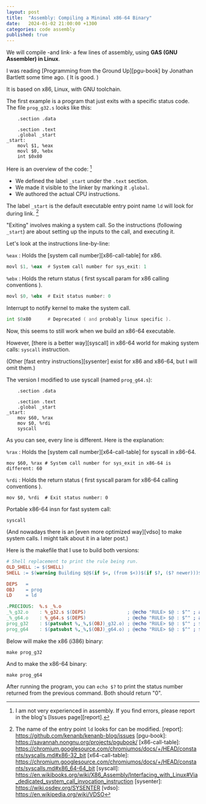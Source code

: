 ```yaml
---
layout: post
title:  "Assembly: Compiling a Minimal x86-64 Binary"
date:   2024-01-02 21:00:00 +1300
categories: code assembly
published: true
---
```


We will compile -and link- a few lines of assembly, using **GAS (GNU Assembler) in Linux**.

I was reading [Programming from the Ground Up][pgu-book] by Jonathan Bartlett some time ago. ( It is good. )

It is based on x86, Linux, with GNU toolchain.

The first example is a program that just exits with a specific status code. The file `prog_g32.s` looks like this:

```
    .section .data

    .section .text
    .global _start
_start:
    movl $1, %eax
    movl $0, %ebx
    int $0x80
```

Here is an overview of the code: [^1]
- We defined the label `_start` under the `.text` section.
- We made it visible to the linker by marking it `.global`.
- We authored the actual CPU instructions.

The label `_start` is the default executable entry point name `ld` will look for during link. [^2]


"Exiting" involves making a system call. So the instructions (following `_start`) are about setting up the inputs to the call, and executing it.

Let's look at the instructions line-by-line:

`%eax` : Holds the [system call number][x86-call-table] for x86.
``` asm
movl $1, %eax  # System call number for sys_exit: 1
```

`%ebx` : Holds the return status ( first syscall param for x86 calling conventions ).
``` asm
movl $0, %ebx  # Exit status number: 0
```

Interrupt to notify kernel to make the system call.
``` asm
int $0x80      # Deprecated ( and probably linux specific ).
```

Now, this seems to still work when we build an x86-64 executable.

However, [there is a better way][syscall] in x86-64 world for making system calls: `syscall` instruction.

(Other [fast entry instructions][sysenter] exist for x86 and x86-64, but I will omit them.)

The version I modified to use syscall (named `prog_g64.s`):

```
    .section .data

    .section .text
    .global _start
_start:
    mov $60, %rax
    mov $0, %rdi
    syscall
```

As you can see, every line is different. Here is the explanation:

`%rax` : Holds the [system call number][x64-call-table] for syscall in x86-64.
```
mov $60, %rax # System call number for sys_exit in x86-64 is different: 60
```

`%rdi` : Holds the return status ( first syscall param for x86-64 calling conventions ).
```
mov $0, %rdi  # Exit status number: 0
```

Portable x86-64 insn for fast system call:
```
syscall
```

(And nowadays there is an [even more optimized way][vdso] to make system calls. I might talk about it in a later post.)

Here is the makefile that I use to build both versions:
``` makefile
# Shell replacement to print the rule being run.
OLD_SHELL := $(SHELL)
SHELL := $(warning Building $@$(if $<, (from $<))$(if $?, ($? newer)))$(OLD_SHELL)

DEPS   =
OBJ    = prog
LD     = ld

.PRECIOUS:  %.s _%.o
_%_g32.o    : %_g32.s $(DEPS)               ; @echo "RULE> $@ : $^" ; as -o $@ $< --32
_%_g64.o    : %_g64.s $(DEPS)               ; @echo "RULE> $@ : $^" ; as -o $@ $< --64
prog_g32    : $(patsubst %,_%,$(OBJ)_g32.o) ; @echo "RULE> $@ : $^" ; $(LD) $^ -o $@ -m elf_i386
prog_g64    : $(patsubst %,_%,$(OBJ)_g64.o) ; @echo "RULE> $@ : $^" ; $(LD) $^ -o $@ -m elf_x86_64 -pie -static -no-dynamic-linker
```

Below will make the x86 (i386) binary:
```
make prog_g32
```

And to make the x86-64 binary:
```
make prog_g64
```

After running the program, you can `echo $?` to print the status number returned from the previous command. Both should return "0".

[^1]: I am not very experienced in assembly. If you find errors, please report in the blog's [Issues page][report].
[^2]: The name of the entry point `ld` looks for can be modified.
[report]: https://github.com/kenanb/kenanb-blog/issues
[pgu-book]: https://savannah.nongnu.org/projects/pgubook/
[x86-call-table]: https://chromium.googlesource.com/chromiumos/docs/+/HEAD/constants/syscalls.md#x86-32_bit
[x64-call-table]: https://chromium.googlesource.com/chromiumos/docs/+/HEAD/constants/syscalls.md#x86_64-64_bit
[syscall]: https://en.wikibooks.org/wiki/X86_Assembly/Interfacing_with_Linux#Via_dedicated_system_call_invocation_instruction
[sysenter]: https://wiki.osdev.org/SYSENTER
[vdso]: https://en.wikipedia.org/wiki/VDSO
